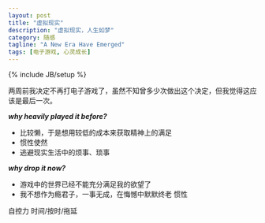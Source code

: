 ```yaml
---
layout: post
title: "虚拟现实"
description: "虚拟现实，人生如梦"
category: 随感
tagline: "A New Era Have Emerged"
tags: [电子游戏, 心灵成长]
---
```

{% include JB/setup %}


两周前我决定不再打电子游戏了，虽然不知曾多少次做出这个决定，但我觉得这应该是最后一次。

***why heavily played it before?***

- 比较懒，于是想用较低的成本来获取精神上的满足
- 惯性使然
- 逃避现实生活中的烦事、琐事


***why drop it now?***

- 游戏中的世界已经不能充分满足我的欲望了
- 我不想作为瘾君子，一事无成，在悔憾中默默终老
惯性



自控力
时间/按时/拖延


